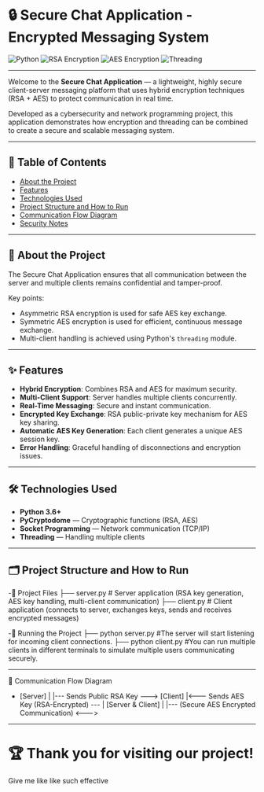 # 🔒 Secure Chat Application - Encrypted Messaging System

![Python](https://img.shields.io/badge/Python-3.6%2B-blue)
![RSA Encryption](https://img.shields.io/badge/RSA-Encryption-critical)
![AES Encryption](https://img.shields.io/badge/AES-Encryption-success)
![Threading](https://img.shields.io/badge/Multithreading-Enabled-lightgrey)

---

Welcome to the **Secure Chat Application** — a lightweight, highly secure client-server messaging platform that uses hybrid encryption techniques (RSA + AES) to protect communication in real time.

Developed as a cybersecurity and network programming project, this application demonstrates how encryption and threading can be combined to create a secure and scalable messaging system.

---

## 📜 Table of Contents
- [About the Project](#about-the-project)
- [Features](#features)
- [Technologies Used](#technologies-used)
- [Project Structure and How to Run](#project-structure-and-how-to-run)
- [Communication Flow Diagram](#communication-flow-diagram)
- [Security Notes](#security-notes)

---

## 🎯 About the Project

The Secure Chat Application ensures that all communication between the server and multiple clients remains confidential and tamper-proof.

Key points:
- Asymmetric RSA encryption is used for safe AES key exchange.
- Symmetric AES encryption is used for efficient, continuous message exchange.
- Multi-client handling is achieved using Python's `threading` module.

---

## ✨ Features
- **Hybrid Encryption**: Combines RSA and AES for maximum security.
- **Multi-Client Support**: Server handles multiple clients concurrently.
- **Real-Time Messaging**: Secure and instant communication.
- **Encrypted Key Exchange**: RSA public-private key mechanism for AES key sharing.
- **Automatic AES Key Generation**: Each client generates a unique AES session key.
- **Error Handling**: Graceful handling of disconnections and encryption issues.

---

## 🛠 Technologies Used
- **Python 3.6+**
- **PyCryptodome** — Cryptographic functions (RSA, AES)
- **Socket Programming** — Network communication (TCP/IP)
- **Threading** — Handling multiple clients
---

## 🗂 Project Structure and How to Run
-📂 Project Files
  ├── server.py    # Server application (RSA key generation, AES key handling, multi-client communication)
  ├── client.py    # Client application (connects to server, exchanges keys, sends and receives encrypted messages)

-🚀 Running the Project
   ├── python server.py   #The server will start listening for incoming client connections.
   ├── python client.py   #You can run multiple clients in different terminals to simulate multiple users communicating securely.


---
🔐 Communication Flow Diagram
 - [Server]
     |
     |--- Sends Public RSA Key ---> [Client]
     |<--- Sends AES Key (RSA-Encrypted) ---
     |
  [Server & Client]
     |
     |--- (Secure AES Encrypted Communication) <--->
---
# 🏆 Thank you for visiting our project!
Give me like like such effective 
   


